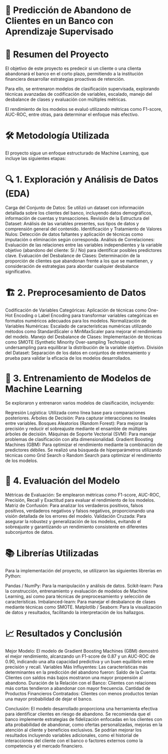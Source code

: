 # 🏦 Predicción de Abandono de Clientes en un Banco con Aprendizaje Supervisado

# 📖 Resumen del Proyecto
El objetivo de este proyecto es predecir si un cliente o una clienta abandonará el banco en el corto plazo, permitiendo a la institución financiera desarrollar estrategias proactivas de retención.

Para ello, se entrenaron modelos de clasificación supervisada, explorando técnicas avanzadas de codificación de variables, escalado, manejo del desbalance de clases y evaluación con múltiples métricas.

El rendimiento de los modelos se evaluó utilizando métricas como F1-score, AUC-ROC, entre otras, para determinar el enfoque más efectivo.

# 🛠 Metodología Utilizada
El proyecto sigue un enfoque estructurado de Machine Learning, que incluye las siguientes etapas:

# 🔍 1. Exploración y Análisis de Datos (EDA)
Carga del Conjunto de Datos: Se utilizó un dataset con información detallada sobre los clientes del banco, incluyendo datos demográficos, información de cuentas y transacciones.
Revisión de la Estructura del Dataset: Análisis de las variables presentes, sus tipos de datos y comprensión general del contenido.
Identificación y Tratamiento de Valores Nulos: Detección de datos faltantes y aplicación de técnicas como imputación o eliminación según corresponda.
Análisis de Correlaciones: Evaluación de las relaciones entre las variables independientes y la variable objetivo (abandono del cliente: Sí / No) para identificar posibles predictores clave.
Evaluación del Desbalance de Clases: Determinación de la proporción de clientes que abandonan frente a los que se mantienen, y consideración de estrategias para abordar cualquier desbalance significativo.

# 🏗️ 2. Preprocesamiento de Datos
Codificación de Variables Categóricas: Aplicación de técnicas como One-Hot Encoding o Label Encoding para transformar variables categóricas en formatos numéricos adecuados para los modelos.
Normalización de Variables Numéricas: Escalado de características numéricas utilizando métodos como StandardScaler o MinMaxScaler para mejorar el rendimiento del modelo.
Manejo del Desbalance de Clases: Implementación de técnicas como SMOTE (Synthetic Minority Over-sampling Technique) o undersampling para equilibrar la distribución de la variable objetivo.
División del Dataset: Separación de los datos en conjuntos de entrenamiento y prueba para validar la eficacia de los modelos desarrollados.

# 🤖 3. Entrenamiento de Modelos de Machine Learning
Se exploraron y entrenaron varios modelos de clasificación, incluyendo:

Regresión Logística: Utilizada como línea base para comparaciones posteriores.
Árboles de Decisión: Para capturar interacciones no lineales entre variables.
Bosques Aleatorios (Random Forest): Para mejorar la precisión y reducir el sobreajuste mediante el ensamble de múltiples árboles de decisión.
Máquinas de Soporte Vectorial (SVM): Para manejar problemas de clasificación con alta dimensionalidad.
Gradient Boosting Machines (GBM): Para optimizar el rendimiento mediante la combinación de predictores débiles.
Se realizó una búsqueda de hiperparámetros utilizando técnicas como Grid Search o Random Search para optimizar el rendimiento de los modelos.

# 🎯 4. Evaluación del Modelo
Métricas de Evaluación: Se emplearon métricas como F1-score, AUC-ROC, Precisión, Recall y Exactitud para evaluar el rendimiento de los modelos.
Matriz de Confusión: Para analizar los verdaderos positivos, falsos positivos, verdaderos negativos y falsos negativos, proporcionando una visión detallada de los errores del modelo.
Validación Cruzada: Para asegurar la robustez y generalización de los modelos, evitando el sobreajuste y garantizando un rendimiento consistente en diferentes subconjuntos de datos.

# 📚 Librerías Utilizadas
Para la implementación del proyecto, se utilizaron las siguientes librerías en Python:

Pandas / NumPy: Para la manipulación y análisis de datos.
Scikit-learn: Para la construcción, entrenamiento y evaluación de modelos de Machine Learning, así como para técnicas de preprocesamiento y selección de características.
Imbalanced-learn: Para manejar el desbalance de clases mediante técnicas como SMOTE.
Matplotlib / Seaborn: Para la visualización de datos y resultados, facilitando la interpretación de los hallazgos.

# 📈 Resultados y Conclusión
Mejor Modelo: El modelo de Gradient Boosting Machines (GBM) demostró el mejor rendimiento, alcanzando un F1-score de 0.87 y un AUC-ROC de 0.90, indicando una alta capacidad predictiva y un buen equilibrio entre precisión y recall.
Variables Más Influyentes: Las características más determinantes en la predicción del abandono fueron:
Saldo de la Cuenta: Clientes con saldos más bajos mostraron una mayor propensión al abandono.
Duración de la Relación con el Banco: Clientes con relaciones más cortas tendieron a abandonar con mayor frecuencia.
Cantidad de Productos Financieros Contratados: Clientes con menos productos tenían una mayor probabilidad de dejar el banco.

Conclusión:
El modelo desarrollado proporciona una herramienta efectiva para identificar clientes en riesgo de abandono.
Se recomienda que el banco implemente estrategias de fidelización enfocadas en los clientes con alta probabilidad de abandonar, como ofertas personalizadas, mejoras en la atención al cliente y beneficios exclusivos.
Se podrían mejorar los resultados incluyendo variables adicionales, como el historial de interacciones del cliente con el banco o factores externos como la competencia y el mercado financiero.
